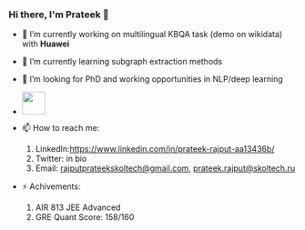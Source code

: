 ### Hi there, I'm Prateek 👋

- 🔭 I’m currently working on multilingual KBQA task (demo on wikidata) with **Huawei**
- 🌱 I’m currently learning subgraph extraction methods
- 👯 I’m looking for PhD and working opportunities in NLP/deep learning
- [<img src='https://images.vexels.com/media/users/3/140030/isolated/preview/521136d25b37386f49728b93d2e4e6fa-cv-icon.png' height='40'>](https://drive.google.com/file/d/1dHLYCO2iiq2WdmdpA5RO_CQxKg955ILA/view?usp=share_link)
- 📫 How to reach me: 
    1) LinkedIn:https://www.linkedin.com/in/prateek-rajput-aa13436b/
    2) Twitter: in bio
    3) Email: rajputprateekskoltech@gmail.com, prateek.rajput@skoltech.ru
        
- ⚡ Achivements:  
    1) AIR 813 JEE Advanced
    2) GRE Quant Score: 158/160


